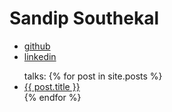 # Sandip Southekal
- <i class="fa fa-github" aria-hidden="true"></i> [github](https://github.com/southekal)
- <i class="fa fa-linkedin" aria-hidden="true"></i> [linkedin](https://linkedin.com/in/southe)
<ul>
  talks:
  {% for post in site.posts %}
    <li>
      <a href="{{ post.url }}">{{ post.title }}</a>
    </li>
  {% endfor %}
</ul>
